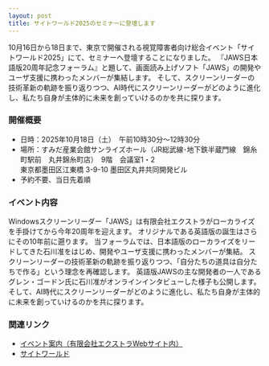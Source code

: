 ```yaml
---
layout: post
title: サイトワールド2025のセミナーに登壇します
---
```

10月16日から18日まで、東京で開催される視覚障害者向け総合イベント「サイトワールド2025」にて、セミナーへ登壇することになりました。
『JAWS日本語版20周年記念フォーラム』と題して、画面読み上げソフト「JAWS」の開発やユーザ支援に携わったメンバーが集結します。
そして、スクリーンリーダーの技術革新の軌跡を振り返りつつ、AI時代にスクリーンリーダーがどのように進化し、私たち自身が主体的に未来を創っていけるのかを共に探ります。

### 開催概要

* 日時：2025年10月18日（土）　午前10時30分～12時30分
* 場所：すみだ産業会館サンライズホール（JR総武線･地下鉄半蔵門線　錦糸町駅前　丸井錦糸町店）　9階　会議室1・2  
  東京都墨田区江東橋 3-9-10 墨田区丸井共同開発ビル
* 予約不要、当日先着順

### イベント内容

Windowsスクリーンリーダー「JAWS」は有限会社エクストラがローカライズを手掛けてから今年20周年を迎えます。
オリジナルである英語版の誕生はさらにその10年前に遡ります。
当フォーラムでは、日本語版のローカライズをリードしてきた石川准をはじめ、開発やユーザ支援に携わったメンバーが集結。
スクリーンリーダーの技術革新の軌跡を振り返りつつ、「自分たちの道具は自分たちで作る」という理念を再確認します。
英語版JAWSの主な開発者の一人であるグレン・ゴードン氏に石川准がオンラインインタビューした様子も公開します。
そして、AI時代にスクリーンリーダーがどのように進化し、私たち自身が主体的に未来を創っていけるのかを共に探ります。

### 関連リンク

* [イベント案内（有限会社エクストラWebサイト内）](https://www.extra.co.jp/event/event-10325/)
* [サイトワールド](https://www.sight-world.com/)
